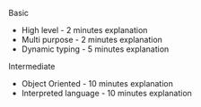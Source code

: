 Basic
- High level - 2 minutes explanation
- Multi purpose - 2 minutes explanation
- Dynamic typing - 5 minutes explanation

Intermediate
- Object Oriented -  10 minutes explanation
- Interpreted language - 10 minutes explanation
